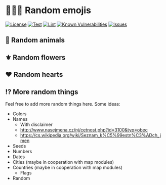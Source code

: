 # 🐇🥀💚 Random emojis

<!--Badges-->
[![License](https://img.shields.io/github/license/collboard/module-sample-objects.svg?style=flat)](https://raw.githubusercontent.com/collboard/module-sample-objects/master/LICENSE)
[![Test](https://github.com/collboard/module-sample-objects/actions/workflows/test.yml/badge.svg)](https://github.com/collboard/module-sample-objects/actions/workflows/test.yml)
[![Lint](https://github.com/collboard/module-sample-objects/actions/workflows/lint.yml/badge.svg)](https://github.com/collboard/module-sample-objects/actions/workflows/lint.yml)
[![Known Vulnerabilities](https://snyk.io/test/github/collboard/module-sample-objects/badge.svg)](https://snyk.io/test/github/collboard/module-sample-objects)
[![Issues](https://img.shields.io/github/issues/collboard/module-sample-objects.svg?style=flat)](https://github.com/collboard/module-sample-objects/issues)
<!--/Badges-->

## 🐇 Random animals

<!-- TODO: Screenshot-->

## ⚜️ Random flowers

<!-- TODO: Screenshot-->

## ❤️ Random hearts

<!-- TODO: Screenshot-->

## ⁉️ More random things

Feel free to add more random things here. Some ideas:

-   Colors
-   Names
    -   With disclaimer
    -   http://www.nasejmena.cz/nj/cetnost.php?id=3100&typ=obec
    -   https://cs.wikipedia.org/wiki/Seznam_k%C5%99estn%C3%ADch_jmen
-   Seeds
-   Numbers
-   Dates
-   Cities (maybe in cooperation with map modules)
-   Countries (maybe in cooperation with map modules)
    -   Flags
-   Random
